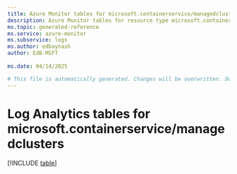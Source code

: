 ```yaml
---
title: Azure Monitor tables for microsoft.containerservice/managedclusters
description: Azure Monitor tables for resource type microsoft.containerservice/managedclusters
ms.topic: generated-reference
ms.service: azure-monitor
ms.subservice: logs
ms.author: edbaynash
author: EdB-MSFT
   
ms.date: 04/14/2025

# This file is automatically generated. Changes will be overwritten. Do not change this file directly.
---
```


# Log Analytics tables for microsoft.containerservice/managedclusters  

[!INCLUDE [table](~/reusable-content/ce-skilling/azure/includes/azure-monitor/reference/tables/microsoft-containerservice_managedclusters-include.md)]

